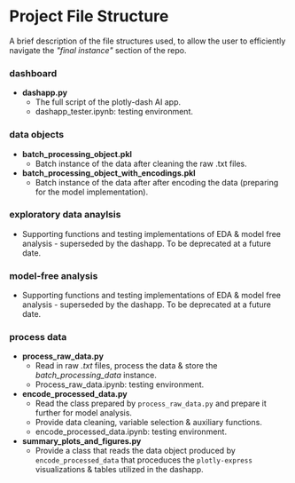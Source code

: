 # Project File Structure

A brief description of the file structures used, to allow the user to efficiently navigate the _"final instance"_ section of the repo.

### dashboard
  - **dashapp.py**
    - The full script of the plotly-dash AI app.
    - dashapp_tester.ipynb: testing environment.


### data objects
  - **batch_processing_object.pkl**
    - Batch instance of the data after cleaning the raw .txt files.
  - **batch_processing_object_with_encodings.pkl**
    - Batch instance of the data after after encoding the data (preparing for the model implementation).
  

### exploratory data anaylsis
  - Supporting functions and testing implementations of EDA & model free analysis - superseded by the dashapp. To be deprecated at a future date.

### model-free analysis 
  - Supporting functions and testing implementations of EDA & model free analysis - superseded by the dashapp. To be deprecated at a future date.

### process data
  - **process_raw_data.py**
    - Read in raw _.txt_ files, process the data & store the _batch\_processing\_data_ instance.
    - Process_raw_data.ipynb: testing environment.
  - **encode_processed_data.py**
    - Read the class prepared by `process_raw_data.py` and prepare it further for model analysis.
    - Provide data cleaning, variable selection & auxiliary functions.
    - encode_processed_data.ipynb: testing environment.
  - **summary_plots_and_figures.py**
    - Provide a class that reads the data object produced by `encode_processed_data` that proceduces the `plotly-express` visualizations & tables utilized in the dashapp.
